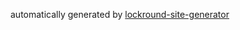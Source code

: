 automatically generated by [lockround-site-generator](https://github.com/lockround/lockround-site-generator)
